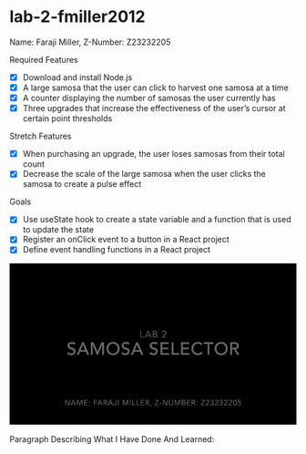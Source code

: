 # lab-2-fmiller2012

Name: Faraji Miller, Z-Number: Z23232205


Required Features
- [x] Download and install Node.js
- [x] A large samosa that the user can click to harvest one samosa at a time
- [x] A counter displaying the number of samosas the user currently has
- [x] Three upgrades that increase the effectiveness of the user’s cursor at certain point thresholds

Stretch Features
- [x] When purchasing an upgrade, the user loses samosas from their total count
- [x] Decrease the scale of the large samosa when the user clicks the samosa to create a pulse effect

Goals
- [x] Use useState hook to create a state variable and a function that is used to update the state
- [x] Register an onClick event to a button in a React project
- [x] Define event handling functions in a React project

![GIF showcasing functionality](./Lab2.gif)


Paragraph Describing What I Have Done And Learned:


